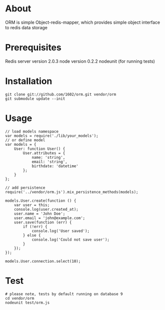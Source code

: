 About
=====

ORM is simple Object-redis-mapper, which provides simple object interface to redis data storage

Prerequisites
=============

Redis server version 2.0.3
node version 0.2.2
nodeunit (for running tests)

Installation
============

    git clone git://github.com/1602/orm.git vendor/orm
    git submodule update --init

Usage
=====

    // load models namespace
    var models = require('./lib/your_models');
    // or define model
    var models = {
        User: function User() {
            User.attributes = {
                name: 'string',
                email: 'string',
                birthdate: 'datetime'
            };
        }
    };

    // add persistence
    require('../vendor/orm.js').mix_persistence_methods(models);

    models.User.create(function () {
        var user = this;
        console.log(user.created_at);
        user.name = 'John Doe';
        user.email = 'john@example.com';
        user.save(function (err) {
            if (!err) {
                console.log('User saved');
            } else {
                console.log('Could not save user');
            }
        });
    });

    models.User.connection.select(10);

Test
====

    # please note, tests by default running on database 9
    cd vendor/orm
    nodeunit test/orm.js
